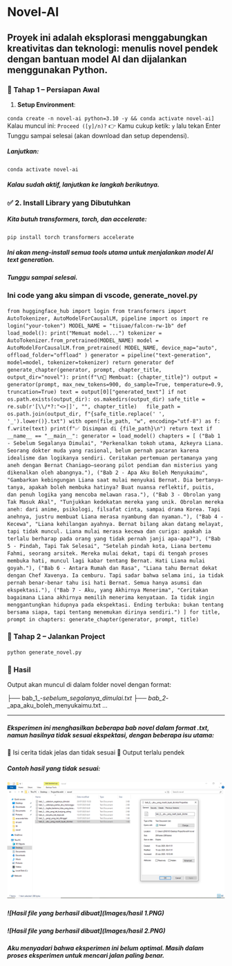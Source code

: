 # Novel-AI
Proyek ini adalah eksplorasi menggabungkan kreativitas dan teknologi:
menulis novel pendek dengan bantuan model AI dan dijalankan menggunakan Python.
-----

### 🔧 Tahap 1 – Persiapan Awal
1. **Setup Environment**:

`conda create -n novel-ai python=3.10 -y && conda activate novel-ai]`
Kalau muncul ini:
`Proceed ([y]/n)?`
👉 Kamu cukup ketik:
`y`
lalu tekan Enter
Tunggu sampai selesai (akan download dan setup dependensi).
##### Lanjutkan:

`conda activate novel-ai`

##### Kalau sudah aktif, lanjutkan ke langkah berikutnya.
### ✅ 2. Install Library yang Dibutuhkan
##### Kita butuh transformers, torch, dan accelerate:

`pip install torch transformers accelerate`

##### Ini akan meng-install semua tools utama untuk menjalankan model AI text generation.
##### Tunggu sampai selesai.
### Ini code yang aku simpan di vscode, generate_novel.py

``from huggingface_hub import login
from transformers import AutoTokenizer, AutoModelForCausalLM, pipeline
import os
import re
login("your-token")
MODEL_NAME = "tiiuae/falcon-rw-1b"
def load_model():
    print("Memuat model...")
    tokenizer = AutoTokenizer.from_pretrained(MODEL_NAME)
    model = AutoModelForCausalLM.from_pretrained(
        MODEL_NAME,
        device_map="auto",
        offload_folder="offload"
    )
    generator = pipeline("text-generation", model=model, tokenizer=tokenizer)
    return generator
def generate_chapter(generator, prompt, chapter_title, output_dir="novel"):
    print(f"\n📖 Membuat: {chapter_title}")
    output = generator(prompt, max_new_tokens=900, do_sample=True, temperature=0.9, truncation=True)
    text = output[0]["generated_text"]
    if not os.path.exists(output_dir):
        os.makedirs(output_dir)
    safe_title = re.sub(r'[\\/*?:"<>|]', "", chapter_title)  
    file_path = os.path.join(output_dir, f"{safe_title.replace(' ', '_').lower()}.txt")
    with open(file_path, "w", encoding="utf-8") as f:
        f.write(text)
    print(f"✅ Disimpan di {file_path}\n")
    return text
if __name__ == "__main__":
    generator = load_model()
    chapters = [
        ("Bab 1 - Sebelum Segalanya Dimulai", "Perkenalkan tokoh utama, Azkeyra Liana. Seorang dokter muda yang rasional, belum pernah pacaran karena idealisme dan logikanya sendiri. Ceritakan pertemuan pertamanya yang aneh dengan Bernat Chaniago—seorang pilot pendiam dan misterius yang dikenalkan oleh abangnya."),
        ("Bab 2 - Apa Aku Boleh Menyukaimu", "Gambarkan kebingungan Liana saat mulai menyukai Bernat. Dia bertanya-tanya, apakah boleh membuka hatinya? Buat nuansa reflektif, puitis, dan penuh logika yang mencoba melawan rasa."),
        ("Bab 3 - Obrolan yang Tak Masuk Akal", "Tunjukkan kedekatan mereka yang unik. Obrolan mereka aneh: dari anime, psikologi, filsafat cinta, sampai drama Korea. Tapi anehnya, justru membuat Liana merasa nyambung dan nyaman."),
        ("Bab 4 - Kecewa", "Liana kehilangan ayahnya. Bernat bilang akan datang melayat, tapi tidak muncul. Liana mulai merasa kecewa dan curiga: apakah ia terlalu berharap pada orang yang tidak pernah janji apa-apa?"),
        ("Bab 5 - Pindah, Tapi Tak Selesai", "Setelah pindah kota, Liana bertemu Fahmi, seorang arsitek. Mereka mulai dekat, tapi di tengah proses membuka hati, muncul lagi kabar tentang Bernat. Hati Liana mulai goyah."),
        ("Bab 6 - Antara Rumah dan Rasa", "Liana tahu Bernat dekat dengan Chef Xavenya. Ia cemburu. Tapi sadar bahwa selama ini, ia tidak pernah benar-benar tahu isi hati Bernat. Semua hanya asumsi dan ekspektasi."),
        ("Bab 7 - Aku, yang Akhirnya Menerima", "Ceritakan bagaimana Liana akhirnya memilih menerima kenyataan. Ia tidak ingin menggantungkan hidupnya pada ekspektasi. Ending terbuka: bukan tentang bersama siapa, tapi tentang menemukan dirinya sendiri.")
    ]
    for title, prompt in chapters:
        generate_chapter(generator, prompt, title)``

### 🧠 Tahap 2 – Jalankan Project
`python generate_novel.py`
### 📁 Hasil
Output akan muncul di dalam folder novel dengan format:

├── bab_1_-_sebelum_segalanya_dimulai.txt
├── bab_2_-_apa_aku_boleh_menyukaimu.txt
...

-----

##### Eksperimen ini menghasilkan beberapa bab novel dalam format .txt, namun hasilnya tidak sesuai ekspektasi, dengan beberapa isu utama:
🔁 Isi cerita tidak jelas dan tidak sesuai
💬 Output terlalu pendek

##### Contoh hasil yang tidak sesuai:
##### ![Hasil file yang berhasil dibuat](Images/hasil.PNG)
##### ![Hasil file yang berhasil dibuat](Images/hasil 1.PNG)
##### ![Hasil file yang berhasil dibuat](Images/hasil 2.PNG)

##### Aku menyadari bahwa eksperimen ini belum optimal. Masih dalam proses eksperimen untuk mencari jalan paling benar.
